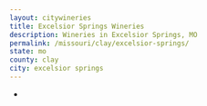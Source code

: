 ```yaml
---
layout: citywineries
title: Excelsior Springs Wineries
description: Wineries in Excelsior Springs, MO
permalink: /missouri/clay/excelsior-springs/
state: mo
county: clay
city: excelsior springs
---
```

-
